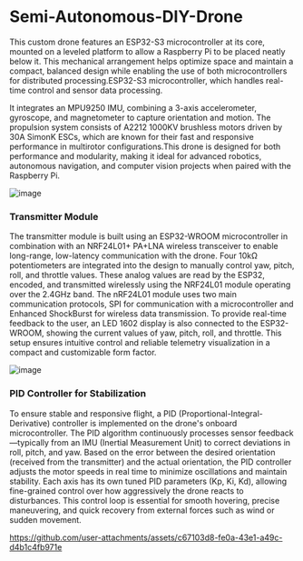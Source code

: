 # Semi-Autonomous-DIY-Drone

This custom drone features an ESP32-S3 microcontroller at its core, mounted on a leveled platform to allow a Raspberry Pi to be placed neatly below it. This mechanical arrangement helps optimize space and maintain a compact, balanced design while enabling the use of both microcontrollers for distributed processing.ESP32-S3 microcontroller, which handles real-time control and sensor data processing. 

It integrates an MPU9250 IMU, combining a 3-axis accelerometer, gyroscope, and magnetometer to capture orientation and motion.
The propulsion system consists of A2212 1000KV brushless motors driven by 30A SimonK ESCs, which are known for their fast and responsive performance in multirotor configurations.This drone is designed for both performance and modularity, making it ideal for advanced robotics, autonomous navigation, and computer vision projects when paired with the Raspberry Pi.

![image](https://github.com/user-attachments/assets/708b4ae7-6f90-4242-b625-455ff4f8ffbc)

### Transmitter Module
The transmitter module is built using an ESP32-WROOM microcontroller in combination with an NRF24L01+ PA+LNA wireless transceiver to enable long-range, low-latency communication with the drone. Four 10kΩ potentiometers are integrated into the design to manually control yaw, pitch, roll, and throttle values. These analog values are read by the ESP32, encoded, and transmitted wirelessly using the NRF24L01 module operating over the 2.4GHz band.
The nRF24L01 module uses two main communication protocols, SPI for communication with a microcontroller and Enhanced ShockBurst for wireless data transmission. To provide real-time feedback to the user, an LED 1602 display is also connected to the ESP32-WROOM, showing the current values of yaw, pitch, roll, and throttle. This setup ensures intuitive control and reliable telemetry visualization in a compact and customizable form factor.

![image](https://github.com/user-attachments/assets/f254e1fc-05b5-4980-9411-ce673dbfdcf3)

### PID Controller for Stabilization
To ensure stable and responsive flight, a PID (Proportional-Integral-Derivative) controller is implemented on the drone's onboard microcontroller. The PID algorithm continuously processes sensor feedback—typically from an IMU (Inertial Measurement Unit) to correct deviations in roll, pitch, and yaw. Based on the error between the desired orientation (received from the transmitter) and the actual orientation, the PID controller adjusts the motor speeds in real time to minimize oscillations and maintain stability. Each axis has its own tuned PID parameters (Kp, Ki, Kd), allowing fine-grained control over how aggressively the drone reacts to disturbances. This control loop is essential for smooth hovering, precise maneuvering, and quick recovery from external forces such as wind or sudden movement.

https://github.com/user-attachments/assets/c67103d8-fe0a-43e1-a49c-d4b1c4fb971e


